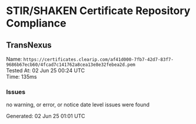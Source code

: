 # STIR/SHAKEN Certificate Repository Compliance

## TransNexus

Name: `https://certificates.clearip.com/af41d000-7fb7-42d7-83f7-9686b67ecb60/4fcad7c141762a8cea13e8e32febea2d.pem`\
Tested At: 02 Jun 25 00:24 UTC\
Time: 135ms

### Issues

no warning, or error, or notice date level issues were found

Generated: 02 Jun 25 01:01 UTC